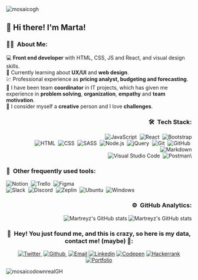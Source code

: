 <div width="100vw">

![mosaicogh](https://user-images.githubusercontent.com/69849664/110155631-29abb100-7de6-11eb-94bc-cc5f01b6b4ec.png)

</div>

## :wave: **Hi there! I'm Marta!** 


<div margin="20px" align="left">

### :woman_technologist: &nbsp;About Me:



:computer: **Front end developer** with HTML, CSS, JS and React, and visual design skills.  
:pushpin: Currently learning about **UX/UI** and **web design**.  
:chart: Professional experience as **pricing analyst, budgeting and forecasting**.  
:briefcase: I have been team **coordinator** in IT projects, which has given me experience in **problem solving**, **organization**, **empathy** and **team motivation**.  
:art: I consider myself a **creative** person and I love **challenges**.  

</div>
<div align="right">

### 🛠 &nbsp;Tech Stack:



![JavaScript](https://img.shields.io/badge/-JavaScript-05122A?style=flat&logo=javascript)&nbsp;
![React](https://img.shields.io/badge/-React-05122A?style=flat&logo=react)&nbsp;
![Bootstrap](https://img.shields.io/badge/-Bootstrap-05122A?style=flat&logo=bootstrap&logoColor=563D7C)\
![HTML](https://img.shields.io/badge/-HTML-05122A?style=flat&logo=HTML5)&nbsp;
![CSS](https://img.shields.io/badge/-CSS-05122A?style=flat&logo=CSS3&logoColor=1572B6)&nbsp;
![SASS](https://img.shields.io/badge/-Sass-05122A?style=flat&logo=sass)&nbsp;
![Node.js](https://img.shields.io/badge/-Node.js-05122A?style=flat&logo=node.js)&nbsp;
![jQuery](https://img.shields.io/badge/-jQuery-05122A?style=flat&logo=jquery)&nbsp;
![Git](https://img.shields.io/badge/-Git-05122A?style=flat&logo=git)&nbsp;
![GitHub](https://img.shields.io/badge/-GitHub-05122A?style=flat&logo=github)&nbsp;
![Markdown](https://img.shields.io/badge/-Markdown-05122A?style=flat&logo=markdown)\
![Visual Studio Code](https://img.shields.io/badge/-Visual%20Studio%20Code-05122A?style=flat&logo=visual-studio-code&logoColor=007ACC)&nbsp;
![Postman](https://img.shields.io/badge/-Postman-05122A?style=flat&logo=postman)\

</div>
<div align="left">

### :toolbox: &nbsp;Other frequently used tools:



![Notion](https://img.shields.io/badge/-Notion-05122A?style=flat&logo=notion)&nbsp;
![Trello](https://img.shields.io/badge/-Trello-05122A?style=flat&logo=trello)&nbsp;
![Figma](https://img.shields.io/badge/-Figma-05122A?style=flat&logo=figma)\
![Slack](https://img.shields.io/badge/-Slack-05122A?style=flat&logo=slack)&nbsp;
![Discord](https://img.shields.io/badge/-Discord-05122A?style=flat&logo=discord)&nbsp;
![Zeplin](https://img.shields.io/badge/-Zeplin-05122A?style=flat&logo=zeplin)&nbsp;
![Ubuntu](https://img.shields.io/badge/-Ubuntu-05122A?style=flat&logo=ubuntu)&nbsp;
![Windows](https://img.shields.io/badge/-Windows-05122A?style=flat&logo=windows)&nbsp;

</div>

<div align="right">

### ⚙️ &nbsp;GitHub Analytics:



![Martreyz's GitHub stats](https://github-readme-stats.vercel.app/api?username=martreyz&show_icons=true&theme=onedark&layout=compact)
![Martreyz's GitHub stats](https://github-readme-stats.vercel.app/api/top-langs/?username=martreyz&theme=onedark&layout=compact)

</div>

<div align="center">

### :call_me_hand: &nbsp;Hey! You just found me, and this is crazy, so here is my data, contact me! (maybe) :musical_note::



[![Twitter](https://img.shields.io/twitter/follow/im_martreyz?label=Twitter&style=social)&nbsp;](https://twitter.com/im_martreyz)
[![Github](https://img.shields.io/github/followers/martreyz?label=Github&style=social)&nbsp;](https://github.com/martreyz)
[![Email](https://img.shields.io/badge/-martreyz@gmail.com-05122A?style=flat&logo=gmail&color=grey)](mailto:martreyz@gmail.com)
[![Linkedin](https://img.shields.io/badge/-martareyrodriguez-05122A?style=flat&logo=linkedin&color=grey)](https://www.linkedin.com/in/martareyrodriguez/?locale=es_ES)
[![Codepen](https://img.shields.io/badge/-@martreyz-05122A?style=flat&logo=codepen&color=grey)](https://codepen.io/martreyz)
[![Hackerrank](https://img.shields.io/badge/-@martreyz-05122A?style=flat&logo=hackerrank)](https://www.hackerrank.com/martreyz)   
[![Portfolio](https://img.shields.io/website?color=red&label=portfolio&style=for-the-badge&url=https%3A%2F%2Fmartreyz.github.io%2Fportfolio)](https://martreyz.github.io/portfolio/#/)

</div>







![mosaicodownrealGH](https://user-images.githubusercontent.com/69849664/110164569-d17aac00-7df1-11eb-8293-df1f0c4a1c17.png)
